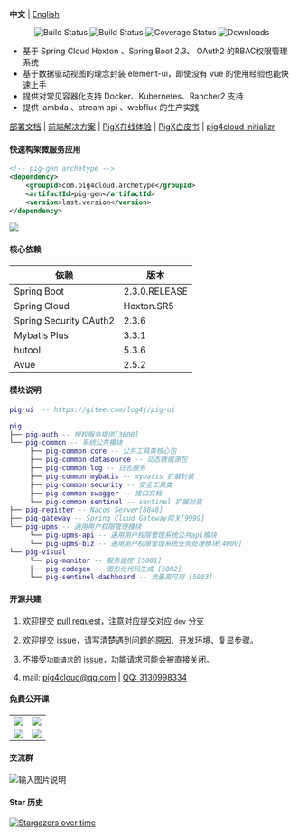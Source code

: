 
**中文** | [English](https://github.com/pigxcloud/pig/blob/master/README.md)

<p align="center">
 <img src="https://img.shields.io/badge/Pig-2.7-success.svg" alt="Build Status">
 <img src="https://img.shields.io/badge/Avue-2.5-green.svg" alt="Build Status">
 <img src="https://img.shields.io/badge/Spring%20Cloud-Hoxto.SR5-blue.svg" alt="Coverage Status">
 <img src="https://img.shields.io/badge/Spring%20Boot-2.3.RELEASE-blue.svg" alt="Downloads">
</p>
   
- 基于 Spring Cloud Hoxton 、Spring Boot 2.3、 OAuth2 的RBAC权限管理系统  
- 基于数据驱动视图的理念封装 element-ui，即使没有 vue 的使用经验也能快速上手  
- 提供对常见容器化支持 Docker、Kubernetes、Rancher2 支持  
- 提供 lambda 、stream api 、webflux 的生产实践   


<a href="http://pig4cloud.com/doc/pig" target="_blank">部署文档</a> | <a target="_blank" href="https://avuejs.com"> 前端解决方案</a> | <a target="_blank" href="http://pigx.pig4cloud.com"> PigX在线体验</a> | <a target="_blank" href="https://paper.pig4cloud.com/"> PigX白皮书</a> | <a target="_blank" href="https://start.pig4cloud.com"> pig4cloud initializr</a>
    

#### 快速构架微服务应用  

```xml
<!-- pig-gen archetype -->
<dependency>
    <groupId>com.pig4cloud.archetype</groupId>
    <artifactId>pig-gen</artifactId>
    <version>last.version</version>
</dependency>
```

<img src="https://images.gitee.com/uploads/images/2019/1026/004238_9a73e1e7_393021.gif"/>  
   
#### 核心依赖 


依赖 | 版本
---|---
Spring Boot |  2.3.0.RELEASE  
Spring Cloud | Hoxton.SR5   
Spring Security OAuth2 | 2.3.6
Mybatis Plus | 3.3.1
hutool | 5.3.6
Avue | 2.5.2
   


#### 模块说明
```lua
pig-ui  -- https://gitee.com/log4j/pig-ui

pig
├── pig-auth -- 授权服务提供[3000]
└── pig-common -- 系统公共模块 
     ├── pig-common-core -- 公共工具类核心包
     ├── pig-common-datasource -- 动态数据源包
     ├── pig-common-log -- 日志服务
     ├── pig-common-mybatis -- mybatis 扩展封装
     ├── pig-common-security -- 安全工具类
     ├── pig-common-swagger -- 接口文档
     └── pig-common-sentinel -- sentinel 扩展封装
├── pig-register -- Nacos Server[8848]
├── pig-gateway -- Spring Cloud Gateway网关[9999]
└── pig-upms -- 通用用户权限管理模块
     └── pig-upms-api -- 通用用户权限管理系统公共api模块
     └── pig-upms-biz -- 通用用户权限管理系统业务处理模块[4000]
└── pig-visual
     └── pig-monitor -- 服务监控 [5001]
     ├── pig-codegen -- 图形化代码生成 [5002]
     └── pig-sentinel-dashboard -- 流量高可用 [5003]		 
```
#### 开源共建

1. 欢迎提交 [pull request](https://dwz.cn/2KURd5Vf)，注意对应提交对应 `dev` 分支

2. 欢迎提交 [issue](https://gitee.com/log4j/pig/issues)，请写清楚遇到问题的原因、开发环境、复显步骤。

3. 不接受`功能请求`的 [issue](https://gitee.com/log4j/pig/issues)，功能请求可能会被直接关闭。  

4. mail: <a href="mailto:pig4cloud@qq.com">pig4cloud@qq.com</a> | <a target="_blank" href="http://wpa.qq.com/msgrd?v=3&uin=3130998334&site=qq&menu=yes"> QQ: 3130998334</a>    

#### 免费公开课

<table>
  <tr>
    <td><a href="https://www.bilibili.com/video/av45084065" target="_blank"><img src="https://images.gitee.com/uploads/images/2020/0318/215612_b3d0375d_1824312.jpeg"></a></td>
    <td><a href="https://www.bilibili.com/video/av77344954" target="_blank"><img src="https://images.gitee.com/uploads/images/2020/0318/215612_f6d298c4_1824312.jpeg"></a></td>
  </tr>
    <tr>
    <td><a href="https://www.bilibili.com/video/BV1J5411476V" target="_blank"><img src="http://pigx.vip/20200504210206_YDYTOA_k3s.jpeg"></a></td>
    <td><a href="https://www.bilibili.com/video/BV14p4y197K5" target="_blank"><img src="http://pigx.vip/20200504210257_yXZBSx_zerotier.jpeg"></a></td>
  </tr>
</table>

#### 交流群
![输入图片说明](https://images.gitee.com/uploads/images/2020/0519/142843_6032c52e_410595.png "qr.png")


#### Star 历史

[![Stargazers over time](https://starchart.cc/pigxcloud/pig.svg)](https://starchart.cc/pigxcloud/pig.svg)
